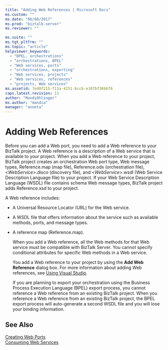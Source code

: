 ```yaml
---
title: "Adding Web References | Microsoft Docs"
ms.custom: ""
ms.date: "06/08/2017"
ms.prod: "biztalk-server"
ms.reviewer: ""

ms.suite: ""
ms.tgt_pltfrm: ""
ms.topic: "article"
helpviewer_keywords: 
  - "BPEL, orchestrations"
  - "orchestrations, BPEL"
  - "Web services, ports"
  - "orchestrations, exporting"
  - "Web services, projects"
  - "Web services, references"
  - "projects, Web services"
ms.assetid: 7e40f215-f11a-4151-bcc6-e107bf36b6f6
caps.latest.revision: 11
author: "MandiOhlinger"
ms.author: "mandia"
manager: "anneta"
---
```

# Adding Web References
Before you can add a Web port, you need to add a Web reference to your BizTalk project. A Web reference is a description of a Web service that is available to your project. When you add a Web reference to your project, BizTalk project creates an orchestration Web port type, Web message types, Reference.map (map file), Reference.odx (orchestration file), \<*WebService*\>.disco (discovery file), and \<*WebService*\>.wsdl (Web Service Description Language file) to your project. If your Web Service Description Language (WSDL) file contains schema Web message types, BizTalk project adds Reference.xsd to your project.  
  
 A Web reference includes:  
  
- A Universal Resource Locator (URL) for the Web service.  
  
- A WSDL file that offers information about the service such as available methods, ports, and message types.  
  
- A reference map (Reference.map).  
  
  When you add a Web reference, all the Web methods for that Web service must be compatible with BizTalk Server. You cannot specify conditional attributes for specific Web methods in a Web service.  
  
  You add a Web reference to your project by using the **Add Web Reference** dialog box. For more information about adding Web references, see [Using Visual Studio](../core/using-visual-studio.md).  
  
  If you are planning to export your orchestration using the Business Process Execution Language (BPEL) export process, you cannot reference a Web reference from an existing BizTalk project. When you reference a Web reference from an existing BizTalk project, the BPEL export process will auto-generate a second WSDL file and you will lose your binding information.  
  
## See Also  
 [Creating Web Ports](../core/creating-web-ports.md)   
 [Consuming Web Services](../core/consuming-web-services.md)